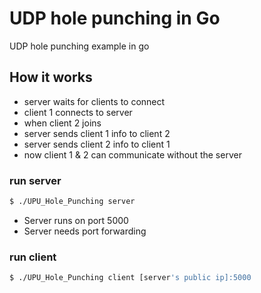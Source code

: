 # UDP hole punching in Go
UDP hole punching example in  go

## How it works
- server waits for clients to connect
- client 1 connects to server
- when client 2 joins 
- server sends client 1 info to client 2
- server sends client 2 info to client 1
- now client 1 & 2 can communicate without the server

### run server
```bash
$ ./UPU_Hole_Punching server
```
- Server runs on port 5000
- Server needs port forwarding

### run client
```bash
$ ./UPU_Hole_Punching client [server's public ip]:5000
```